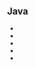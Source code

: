 ## Java
* [](../docs/stupid-singleton.md)
* [](../docs/jvm.md)
* [](../docs/simple-date-format-thread-safe.md)
* [](../docs/onjava8.md)
* [](../docs/my-java.md)
